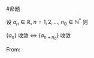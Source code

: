 #命题 

设 $a_{n}\in \mathbb{R}, \; n=1,2,\dots,\; n_{0}\in \mathbb{N}^{*}$ 则

$\{ a_{n} \}$ 收敛 $\iff$ $\{ a_{n+n_{0}} \}$ 收敛

From: